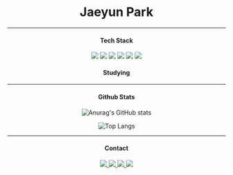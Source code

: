 <div align="center">

 <h1>Jaeyun Park</h1>
 <p>

<hr>

 
#### Tech Stack
<img src="https://img.shields.io/badge/Python-5CB9FF?style=flat&logo=Python&logoColor=3776AB"/>
<img src="https://img.shields.io/badge/C++-0091FF?style=flat&logo=Cplusplus&logoColor=00599C"/>
<img src="https://img.shields.io/badge/HTML5-FF8D70?style=flat&logo=HTML5&logoColor=E34F26"/>
<img src="https://img.shields.io/badge/CSS3-1F9FFF?style=flat&logo=CSS3&logoColor=1572B6"/>
<img src="https://img.shields.io/badge/JavaScript-FFFFB3?style=flat&logo=JavaScript&logoColor=F7DF1E"/>
<img src="https://img.shields.io/badge/Node.js-green?style=flat&logo=Node.js&logoColor=339933"/>



#### Studying
 
<hr>

#### Github Stats
![Anurag's GitHub stats](https://github-readme-stats.vercel.app/api?username=choi5798&show_icons=true&theme=tokyonight)

![Top Langs](https://github-readme-stats.vercel.app/api/top-langs/?username=choi5798&layout=compact&theme=tokyonight)

<hr>

#### Contact

<a href="https://www.facebook.com/profile.php?id=100006381972108" target="_blank">
<img src="https://img.shields.io/badge/Facebook-C0C0C0?style=social&logo=Facebook&logoColor=1877F2"/>
</a>
<a href="https://www.instagram.com/zzae_uni_._.v/" target="_blank">
<img src="https://img.shields.io/badge/Instagram-C0C0C0?style=social&logo=Instagram&logoColor=E4405F"/>
</a>
<a href="https://github.com/qkrwodsbfjq" target="_blank">
<img src="https://img.shields.io/badge/Github-C0C0C0?style=social&logo=Github&logoColor=181717"/>
</a>
<a href="https://zzaeuni.tistory.com/" target="_blank">
<img src="https://img.shields.io/badge/Velog-C0C0C0?style=social&logo=Velog&logoColor=20C997"/>
</a>

